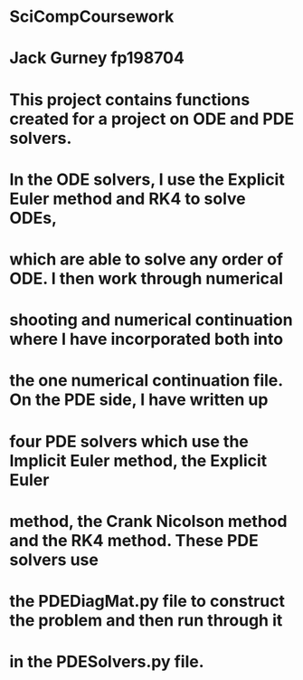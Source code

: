 # SciCompCoursework
# Jack Gurney fp198704

# This project contains functions created for a project on ODE and PDE solvers.
# In the ODE solvers, I use the Explicit Euler method and RK4 to solve ODEs,
# which are able to solve any order of ODE. I then work through numerical
# shooting and numerical continuation where I have incorporated both into
# the one numerical continuation file. On the PDE side, I have written up
# four PDE solvers which use the Implicit Euler method, the Explicit Euler 
# method, the Crank Nicolson method and the RK4 method. These PDE solvers use
# the PDEDiagMat.py file to construct the problem and then run through it
# in the PDESolvers.py file.
